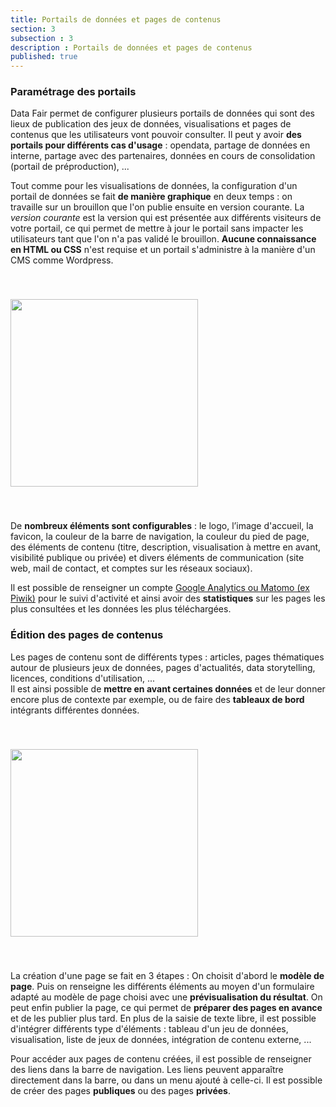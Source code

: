 ```yaml
---
title: Portails de données et pages de contenus
section: 3
subsection : 3
description : Portails de données et pages de contenus
published: true
---
```


### Paramétrage des portails

Data Fair permet de configurer plusieurs portails de données qui sont des lieux de publication des jeux de données, visualisations et pages de contenus que les utilisateurs vont pouvoir consulter. Il peut y avoir **des portails pour différents cas d'usage** : opendata, partage de données en interne, partage avec des partenaires, données en cours de consolidation (portail de préproduction), ...

Tout comme pour les visualisations de données, la configuration d'un portail de données se fait **de manière graphique** en deux temps : on travaille sur un brouillon que l'on publie ensuite en version courante. La *version courante* est la version qui est présentée aux différents visiteurs de votre portail, ce qui permet de mettre à jour le portail sans impacter les utilisateurs tant que l'on n'a pas validé le brouillon. **Aucune connaissance en HTML ou CSS** n'est requise et un portail s'administre à la manière d'un CMS comme Wordpress.

<img src="./images/functional-presentation/configuration-portail.jpg"
     height="300" style="margin:40px auto;" />

De **nombreux éléments sont configurables** : le logo, l’image d'accueil, la favicon, la couleur de la barre de navigation, la couleur du pied de page, des éléments de contenu (titre, description, visualisation à mettre en avant, visibilité publique ou privée) et divers éléments de communication (site web, mail de contact, et comptes sur les réseaux sociaux).

Il est possible de renseigner un compte [Google Analytics ou Matomo (ex Piwik)](./analytics) pour le suivi d'activité et ainsi avoir des **statistiques** sur les pages les plus consultées et les données les plus téléchargées.

### Édition des pages de contenus

Les pages de contenu sont de différents types : articles, pages thématiques autour de plusieurs jeux de données, pages d'actualités, data storytelling, licences, conditions d'utilisation, ...  
Il est ainsi possible de **mettre en avant certaines données** et de leur donner encore plus de contexte par exemple, ou de faire des **tableaux de bord** intégrants différentes données.

<img src="./images/functional-presentation/foncier-edit.jpg"
     height="300" style="margin:40px auto;" />

La création d'une page se fait en 3 étapes : On choisit d'abord le **modèle de page**. Puis on renseigne les différents éléments au moyen d'un formulaire adapté au modèle de page choisi avec une **prévisualisation du résultat**. On peut enfin publier la page, ce qui permet de **préparer des pages en avance** et de les publier plus tard. En plus de la saisie de texte libre, il est possible d'intégrer différents type d'éléments : tableau d'un jeu de données, visualisation, liste de jeux de données, intégration de contenu externe, ...

Pour accéder aux pages de contenu créées, il est possible de renseigner des liens dans la barre de navigation. Les liens peuvent apparaître directement dans la barre, ou dans un menu ajouté à celle-ci. Il est possible de créer des pages **publiques** ou des pages **privées**.
